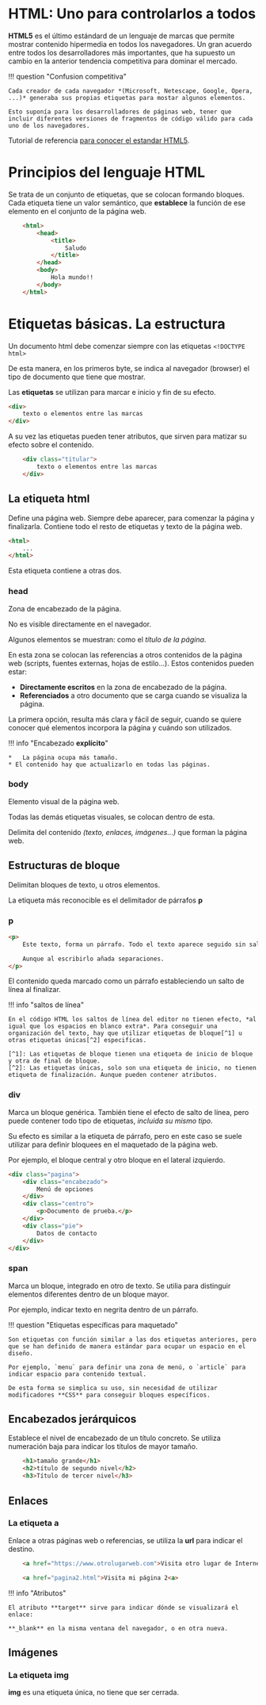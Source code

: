 # HTML: Uno para controlarlos a todos

**HTML5** es el último estándard de un lenguaje de marcas que permite mostrar contenido hipermedia en todos los navegadores. Un gran acuerdo entre todos los desarrolladores más importantes, que ha supuesto un cambio en la anterior tendencia competitiva para dominar el mercado.

!!! question "Confusion competitiva"

    Cada creador de cada navegador *(Microsoft, Netescape, Google, Opera, ...)* generaba sus propias etiquetas para mostar algunos elementos.

    Esto suponía para los desarrolladores de páginas web, tener que incluir diferentes versiones de fragmentos de código válido para cada uno de los navegadores.

Tutorial de referencia [para conocer el estandar HTML5](https://www.w3schools.com/html/).

# Principios del lenguaje HTML

Se trata de un conjunto de etiquetas, que se colocan formando bloques. Cada etiqueta tiene un valor semántico, que **establece** la función de ese elemento en el conjunto de la página web.

``` html
    <html>
        <head>
            <title>
                Saludo
            </title>
        </head>
        <body>
            Hola mundo!!
        </body>
    </html>

```

# Etiquetas básicas. La estructura

Un documento html debe comenzar siempre con las etiquetas `<!DOCTYPE html>`

De esta manera, en los primeros byte, se indica al navegador (browser) el tipo de documento que tiene que mostrar.

Las **etiquetas** se utilizan para marcar e inicio y fin de su efecto.

``` html
<div>
    texto o elementos entre las marcas
</div>
```
A su vez las etiquetas pueden tener atributos, que sirven para matizar su efecto sobre el contenido.

``` html
    <div class="titular">
        texto o elementos entre las marcas
    </div>
```


## La etiqueta html

Define una página web. Siempre debe aparecer, para comenzar la página y finalizarla. Contiene todo el resto de etiquetas y texto de la página web. 

``` html
<html>
    ...
</html>
```

Esta etiqueta contiene a otras dos.

### head

Zona de encabezado de la página. 

No es visible directamente en el navegador. 

Algunos elementos se muestran: como el *título de la página*. 

En esta zona se colocan las referencias a otros contenidos de la página web (scripts, fuentes externas, hojas de estilo...). Estos contenidos pueden estar:

* **Directamente escritos** en la zona de encabezado de la página.
* **Referenciados** a otro documento que se carga cuando se visualiza la página.

La primera opción, resulta más clara y fácil de seguir, cuando se quiere conocer qué elementos incorpora la página y cuándo son utilizados.

!!! info "Encabezado **explícito**"

    *   La página ocupa más tamaño.
    * El contenido hay que actualizarlo en todas las páginas.


### body

Elemento visual de la página web. 

Todas las demás etiquetas visuales, se colocan dentro de esta.

Delimita del contenido *(texto, enlaces, imágenes...)* que forman la página web.

## Estructuras de bloque

Delimitan bloques de texto, u otros elementos.

La etiqueta más reconocible es el delimitador de párrafos **p**

### p

``` html
<p>
    Este texto, forma un párrafo. Todo el texto aparece seguido sin saltos de línea.

    Aunque al escribirlo añada separaciones.
</p>
```

El contenido queda marcado como un párrafo estableciendo un salto de línea al finalizar.

!!! info "saltos de línea"

    En el código HTML los saltos de línea del editor no tienen efecto, *al igual que los espacios en blanco extra*. Para conseguir una organización del texto, hay que utilizar etiquetas de bloque[^1] u otras etiquetas únicas[^2] especificas.

    [^1]: Las etiquetas de bloque tienen una etiqueta de inicio de bloque y otra de final de bloque.
    [^2]: Las etiquetas únicas, solo son una etiqueta de inicio, no tienen etiqueta de finalización. Aunque pueden contener atributos.

### div

Marca un bloque genérica. También tiene el efecto de salto de línea, pero puede contener todo tipo de etiquetas, *incluida su mismo tipo*.

Su efecto es similar a la etiqueta de párrafo, pero en este caso se suele utilizar para definir bloquees en el maquetado de la página web. 

Por ejemplo, el bloque central y otro bloque en el lateral izquierdo.

``` html
<div class="pagina">
    <div class="encabezado">
        Menú de opciones
    </div>
    <div class="centro">
        <p>Documento de prueba.</p>
    </div>
    <div class="pie">
        Datos de contacto
    </div>
</div>
```

### span

Marca un bloque, integrado en otro de texto. Se utilia para distinguir elementos diferentes dentro de un bloque mayor.

Por ejemplo, indicar texto en negrita dentro de un párrafo.

!!! question "Etiquetas específicas para maquetado"

    Son etiquetas con función similar a las dos etiquetas anteriores, pero que se han definido de manera estándar para ocupar un espacio en el diseño.

    Por ejemplo, `menu` para definir una zona de menú, o `article` para indicar espacio para contenido textual.

    De esta forma se simplica su uso, sin necesidad de utilizar modificadores **CSS** para conseguir bloques específicos.



## Encabezados jerárquicos

Establece el nivel de encabezado de un título concreto. Se utiliza numeración baja para indicar los títulos de mayor tamaño.

``` html
    <h1>tamaño grande</h1>
    <h2>título de segundo nivel</h2>
    <h3>Título de tercer nivel</h3>
```

## Enlaces

### La etiqueta a

Enlace a otras páginas web o referencias, se utiliza la **url** para indicar el destino.

``` html
    <a href="https://www.otrolugarweb.com">Visita otro lugar de Internet</a>

    <a href="pagina2.html">Visita mi página 2<a>
```

!!! info "Atributos"

    El atributo **target** sirve para indicar dónde se visualizará el enlace: 
    
    **_blank** en la misma ventana del navegador, o en otra nueva.


## Imágenes

### La etiqueta img

**img** es una etiqueta única, no tiene que ser cerrada.